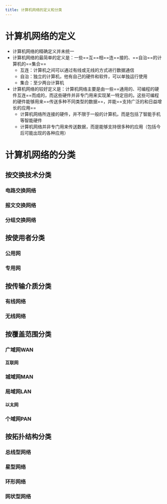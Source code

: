 ```yaml
---
title: 计算机网络的定义和分类
---
```




# 计算机网络的定义

- 计算机网络的精确定义并未统一
- 计算机网络的最简单的定义是：一些==互==相==连==接的、==自治==的计算机的==集合==
  - 互连：计算机之间可以通过有线或无线的方式进行数据通信
  - 自治：独立的计算机，他有自己的硬件和软件，可以单独运行使用
  - 集合：至少两台计算机
- 计算机网络的较好定义是：计算机网络主要是由一些==通用的、可编程的硬件互连==而成的，而这些硬件并非专门用来实现某一特定目的。这些可编程的硬件能够用来==传送多种不同类型的数据==，并能==支持广泛的和日益增长的应用==
  - 计算机网络所连接的硬件，并不限于一般的计算机，而是包括了智能手机等智能硬件
  - 计算机网络并非专门用来传送数据，而是能够支持很多种的应用（包括今后可能出现的各种应用）

# 计算机网络的分类

## 按交换技术分类

### 电路交换网络

### 报文交换网络

### 分组交换网络

## 按使用者分类

### 公用网

### 专用网

## 按传输介质分类

### 有线网络

### 无线网络

## 按覆盖范围分类

### 广域网WAN

#### 互联网

### 城域网MAN

### 局域网LAN

#### 以太网

### 个域网PAN

## 按拓扑结构分类

### 总线型网络

### 星型网络

### 环形网络

### 网状型网络